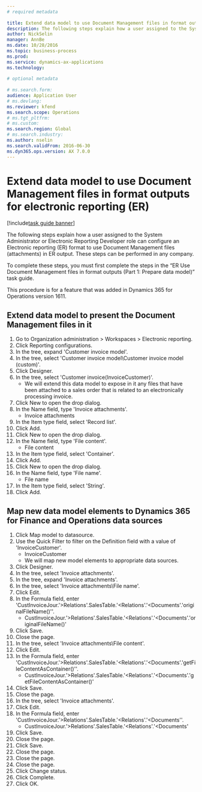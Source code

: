 ```yaml
--- 
# required metadata 
 
title: Extend data model to use Document Management files in format outputs for electronic reporting (ER)
description: The following steps explain how a user assigned to the System Administrator or Electronic Reporting Developer role can configure an Electronic reporting (ER) format to use Document Management files (attachments) in ER output. 
author: NickSelin
manager: AnnBe 
ms.date: 10/28/2016
ms.topic: business-process 
ms.prod:  
ms.service: dynamics-ax-applications 
ms.technology:  
 
# optional metadata 
 
# ms.search.form:   
audience: Application User 
# ms.devlang:  
ms.reviewer: kfend
ms.search.scope: Operations 
# ms.tgt_pltfrm:  
# ms.custom:  
ms.search.region: Global
# ms.search.industry: 
ms.author: nselin
ms.search.validFrom: 2016-06-30 
ms.dyn365.ops.version: AX 7.0.0 
---
```

# Extend data model to use Document Management files in format outputs for electronic reporting (ER)

[!include[task guide banner](../../includes/task-guide-banner.md)]

The following steps explain how a user assigned to the System Administrator or Electronic Reporting Developer role can configure an Electronic reporting (ER) format to use Document Management files (attachments) in ER output. These steps can be performed in any company.

To complete these steps, you must first complete the steps in the “ER Use Document Management files in format outputs (Part 1: Prepare data model)” task guide.

This procedure is for a feature that was added in Dynamics 365 for Operations version 1611.


## Extend data model to present the Document Management files in it
1. Go to Organization administration > Workspaces > Electronic reporting.
2. Click Reporting configurations.
3. In the tree, expand 'Customer invoice model'.
4. In the tree, select 'Customer invoice model\Customer invoice model (custom)'.
5. Click Designer.
6. In the tree, select 'Customer invoice(InvoiceCustomer)'.
    * We will extend this data model to expose in it any files that have been attached to a sales order that is related to an electronically processing invoice.  
7. Click New to open the drop dialog.
8. In the Name field, type 'Invoice attachments'.
    * Invoice attachments  
9. In the Item type field, select 'Record list'.
10. Click Add.
11. Click New to open the drop dialog.
12. In the Name field, type 'File content'.
    * File content  
13. In the Item type field, select 'Container'.
14. Click Add.
15. Click New to open the drop dialog.
16. In the Name field, type 'File name'.
    * File name  
17. In the Item type field, select 'String'.
18. Click Add.

## Map new data model elements to Dynamics 365 for Finance and Operations data sources
1. Click Map model to datasource.
2. Use the Quick Filter to filter on the Definition field with a value of 'InvoiceCustomer'.
    * InvoiceCustomer  
    * We will map new model elements to appropriate data sources.  
3. Click Designer.
4. In the tree, select 'Invoice attachments'.
5. In the tree, expand 'Invoice attachments'.
6. In the tree, select 'Invoice attachments\File name'.
7. Click Edit.
8. In the Formula field, enter 'CustInvoiceJour.'>Relations'.SalesTable.'<Relations'.'<Documents'.'originalFileName()''.
    * CustInvoiceJour.'>Relations'.SalesTable.'<Relations'.'<Documents'.'originalFileName()'  
9. Click Save.
10. Close the page.
11. In the tree, select 'Invoice attachments\File content'.
12. Click Edit.
13. In the Formula field, enter 'CustInvoiceJour.'>Relations'.SalesTable.'<Relations'.'<Documents'.'getFileContentAsContainer()''.
    * CustInvoiceJour.'>Relations'.SalesTable.'<Relations'.'<Documents'.'getFileContentAsContainer()'  
14. Click Save.
15. Close the page.
16. In the tree, select 'Invoice attachments'.
17. Click Edit.
18. In the Formula field, enter 'CustInvoiceJour.'>Relations'.SalesTable.'<Relations'.'<Documents''.
    * CustInvoiceJour.'>Relations'.SalesTable.'<Relations'.'<Documents'  
19. Click Save.
20. Close the page.
21. Click Save.
22. Close the page.
23. Close the page.
24. Close the page.
25. Click Change status.
26. Click Complete.
27. Click OK.

